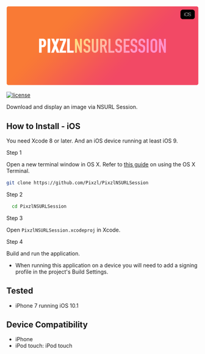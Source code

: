 ![PixzlNSURLSession](pixzlnsurlsession-logo.png)

[![license](https://img.shields.io/github/license/mashape/apistatus.svg?maxAge=2592000)](LICENSE)

Download and display an image via NSURL Session.

## How to Install - iOS

You need Xcode 8 or later. And an iOS device running at least iOS 9.

Step 1

Open a new terminal window in OS X. Refer to [this guide](http://blog.teamtreehouse.com/introduction-to-the-mac-os-x-command-line) on using the OS X Terminal.

```bash
git clone https://github.com/Pixzl/PixzlNSURLSession
```

Step 2

```bash
  cd PixzlNSURLSession
```

Step 3

Open `PixzlNSURLSession.xcodeproj` in Xcode.


Step 4

Build and run the application.

- When running this application on a device you will need to add a signing profile in the project's Build Settings.


## Tested

- iPhone 7 running iOS 10.1

## Device Compatibility

- iPhone
- iPod touch: iPod touch

